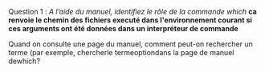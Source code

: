 Question 1 :
*A l’aide du manuel, identifiez le rôle de la commande which*
**ca renvoie le chemin des fichiers executé dans l'environnement courant si ces arguments ont été données dans un interpréteur de commande**

Quand on consulte une page du manuel, comment peut-on rechercher un terme (par exemple, chercherle termeoptiondans la page de manuel dewhich?

